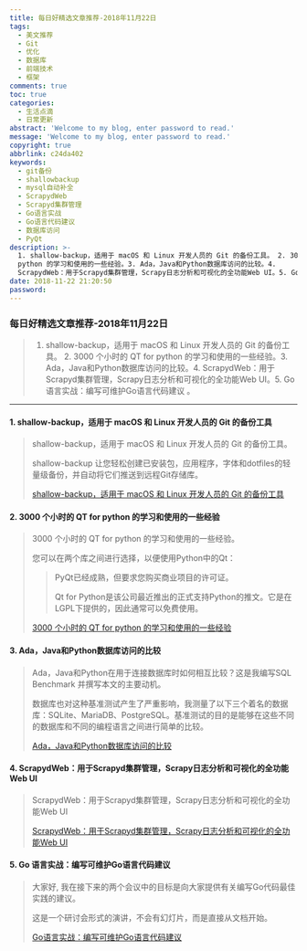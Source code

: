 ```yaml
---
title: 每日好精选文章推荐-2018年11月22日
tags:
  - 美文推荐
  - Git
  - 优化
  - 数据库
  - 前端技术
  - 框架
comments: true
toc: true
categories:
  - 生活点滴
  - 日常更新
abstract: 'Welcome to my blog, enter password to read.'
message: 'Welcome to my blog, enter password to read.'
copyright: true
abbrlink: c24da402
keywords:
  - git备份
  - shallowbackup
  - mysql自动补全
  - ScrapydWeb
  - Scrapyd集群管理
  - Go语言实战
  - Go语言代码建议
  - 数据库访问
  - PyQt
description: >-
  1. shallow-backup，适用于 macOS 和 Linux 开发人员的 Git 的备份工具。 2. 3000 个小时的 QT for
  python 的学习和使用的一些经验。3. Ada，Java和Python数据库访问的比较。4. 
  ScrapydWeb：用于Scrapyd集群管理，Scrapy日志分析和可视化的全功能Web UI。5. Go 语言实战：编写可维护Go语言代码建议 。
date: 2018-11-22 21:20:50
password:
---
```

<script type="text/javascript" src="/js/src/bai.js"></script>

### 每日好精选文章推荐-2018年11月22日
>  1. shallow-backup，适用于 macOS 和 Linux 开发人员的 Git 的备份工具。 2. 3000 个小时的 QT for python 的学习和使用的一些经验。3. Ada，Java和Python数据库访问的比较。4.  ScrapydWeb：用于Scrapyd集群管理，Scrapy日志分析和可视化的全功能Web UI。5. Go 语言实战：编写可维护Go语言代码建议 。

---
#### 1. shallow-backup，适用于 macOS 和 Linux 开发人员的 Git 的备份工具
> shallow-backup，适用于 macOS 和 Linux 开发人员的 Git 的备份工具。
> 
> shallow-backup 让您轻松创建已安装包，应用程序，字体和dotfiles的轻量级备份，并自动将它们推送到远程Git存储库。
> 
> [shallow-backup，适用于 macOS 和 Linux 开发人员的 Git 的备份工具](https://github.com/alichtman/shallow-backup)

#### 2. 3000 个小时的 QT for python 的学习和使用的一些经验
> 3000 个小时的 QT for python  的学习和使用的一些经验。
> 
> 您可以在两个库之间进行选择，以便使用Python中的Qt：
>> PyQt已经成熟，但要求您购买商业项目的许可证。
>>
>> Qt for Python是该公司最近推出的正式支持Python的推文。它是在LGPL下提供的，因此通常可以免费使用。
>
> [3000 个小时的 QT for python 的学习和使用的一些经验](https://blog.qt.io/blog/2018/11/15/python-qt-3000-hours-developer-insight/)

#### 3. Ada，Java和Python数据库访问的比较
> Ada，Java和Python在用于连接数据库时如何相互比较？这是我编写SQL Benchmark 并撰写本文的主要动机。
> 
> 数据库也对这种基准测试产生了严重影响，我测量了以下三个着名的数据库：SQLite、MariaDB、PostgreSQL。基准测试的目的是能够在这些不同的数据库和不同的编程语言之间进行简单的比较。
>
> [Ada，Java和Python数据库访问的比较](https://blog.vacs.fr/vacs/blogs/post.html?post=2018/11/16/Ada-Java-and-Python-database-access)

#### 4. ScrapydWeb：用于Scrapyd集群管理，Scrapy日志分析和可视化的全功能Web UI
> ScrapydWeb：用于Scrapyd集群管理，Scrapy日志分析和可视化的全功能Web UI
> 
> [ScrapydWeb：用于Scrapyd集群管理，Scrapy日志分析和可视化的全功能Web UI](https://github.com/my8100/scrapydweb)

#### 5. Go 语言实战：编写可维护Go语言代码建议 
> 大家好, 我在接下来的两个会议中的目标是向大家提供有关编写Go代码最佳实践的建议。
> 
> 这是一个研讨会形式的演讲，不会有幻灯片，而是直接从文档开始。
>
> [Go语言实战：编写可维护Go语言代码建议 ](https://github.com/llitfkitfk/go-best-practice)
